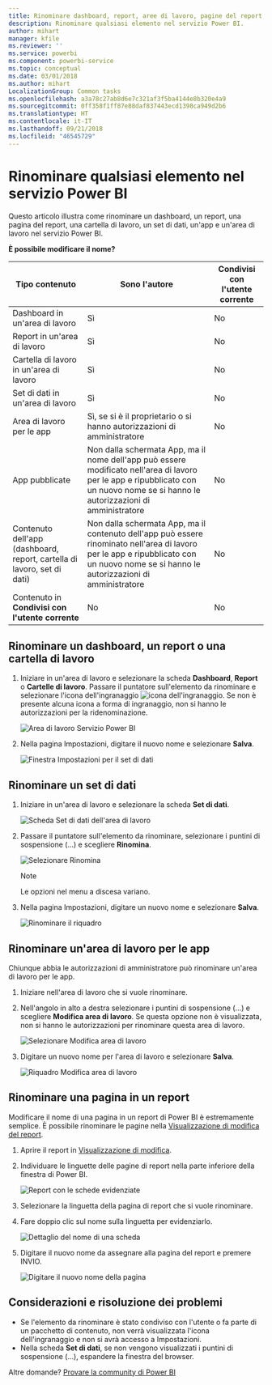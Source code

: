 ```yaml
---
title: Rinominare dashboard, report, aree di lavoro, pagine del report, set di dati
description: Rinominare qualsiasi elemento nel servizio Power BI.
author: mihart
manager: kfile
ms.reviewer: ''
ms.service: powerbi
ms.component: powerbi-service
ms.topic: conceptual
ms.date: 03/01/2018
ms.author: mihart
LocalizationGroup: Common tasks
ms.openlocfilehash: a3a78c27ab8d6e7c321af3f5ba4144e8b320e4a9
ms.sourcegitcommit: 0ff358f1ff87e88daf837443ecd1398ca949d2b6
ms.translationtype: HT
ms.contentlocale: it-IT
ms.lasthandoff: 09/21/2018
ms.locfileid: "46545729"
---
```

# <a name="rename-almost-anything-in-power-bi-service"></a>Rinominare qualsiasi elemento nel servizio Power BI
Questo articolo illustra come rinominare un dashboard, un report, una pagina del report, una cartella di lavoro, un set di dati, un'app e un'area di lavoro nel servizio Power BI.

**È possibile modificare il nome?**

| Tipo contenuto | Sono l'autore | Condivisi con l'utente corrente |
| --- | --- | --- |
| Dashboard in un'area di lavoro |Sì |No |
| Report in un'area di lavoro |Sì |No |
| Cartella di lavoro in un'area di lavoro |Sì |No |
| Set di dati in un'area di lavoro |Sì |No |
| Area di lavoro per le app |Sì, se si è il proprietario o si hanno autorizzazioni di amministratore |No |
| App pubblicate |Non dalla schermata App, ma il nome dell'app può essere modificato nell'area di lavoro per le app e ripubblicato con un nuovo nome se si hanno le autorizzazioni di amministratore |No |
| Contenuto dell'app (dashboard, report, cartella di lavoro, set di dati) |Non dalla schermata App, ma il contenuto dell'app può essere rinominato nell'area di lavoro per le app e ripubblicato con un nuovo nome se si hanno le autorizzazioni di amministratore |No |
| Contenuto in **Condivisi con l'utente corrente** |No |No |

## <a name="rename-a-dashboard-report-or-workbook"></a>Rinominare un dashboard, un report o una cartella di lavoro
1. Iniziare in un'area di lavoro e selezionare la scheda **Dashboard**, **Report** o **Cartelle di lavoro**. Passare il puntatore sull'elemento da rinominare e selezionare l'icona dell'ingranaggio ![icona dell'ingranaggio](media/service-rename/powerbi-cog-icon.png). Se non è presente alcuna icona a forma di ingranaggio, non si hanno le autorizzazioni per la ridenominazione.
   
   ![Area di lavoro Servizio Power BI](media/service-rename/power-bi-workspace-dashboards.png)
2. Nella pagina Impostazioni, digitare il nuovo nome e selezionare **Salva**.
   
   ![Finestra Impostazioni per il set di dati](media/service-rename/power-bi-rename-dashboard2.png)

## <a name="rename-a-dataset"></a>Rinominare un set di dati
1. Iniziare in un'area di lavoro e selezionare la scheda **Set di dati**.
   
   ![Scheda Set di dati dell'area di lavoro](media/service-rename/power-bi-ellipses.png)
2. Passare il puntatore sull'elemento da rinominare, selezionare i puntini di sospensione (...) e scegliere **Rinomina**.  
   
      ![Selezionare Rinomina](media/service-rename/power-bi-rename-datasets.png)
   
   > [!NOTE]
   > Le opzioni nel menu a discesa variano.
   > 
   > 
3. Nella pagina Impostazioni, digitare un nuovo nome e selezionare **Salva**.
   
     ![Rinominare il riquadro](media/service-rename/power-bi-rename.png)

## <a name="rename-an-app-workspace"></a>Rinominare un'area di lavoro per le app
Chiunque abbia le autorizzazioni di amministratore può rinominare un'area di lavoro per le app.

1. Iniziare nell'area di lavoro che si vuole rinominare.
2. Nell'angolo in alto a destra selezionare i puntini di sospensione (...) e scegliere **Modifica area di lavoro**. Se questa opzione non è visualizzata, non si hanno le autorizzazioni per rinominare questa area di lavoro. 
   
    ![Selezionare Modifica area di lavoro](media/service-rename/power-bi-edit-workspace.png)
3. Digitare un nuovo nome per l'area di lavoro e selezionare **Salva**.
   
   ![Riquadro Modifica area di lavoro](media/service-rename/power-bi-workspace-rename.png)

## <a name="rename-a-page-in-a-report"></a>Rinominare una pagina in un report
Modificare il nome di una pagina in un report di Power BI  è estremamente semplice. È possibile rinominare le pagine nella [Visualizzazione di modifica del report](service-interact-with-a-report-in-editing-view.md).

1. Aprire il report in [Visualizzazione di modifica](consumer/end-user-reading-view.md).
2. Individuare le linguette delle pagine di report nella parte inferiore della finestra di Power BI.
   
    ![Report con le schede evidenziate](media/service-rename/report-page-tabs-new.png)
3. Selezionare la linguetta della pagina di report che si vuole rinominare.
4. Fare doppio clic sul nome sulla linguetta per evidenziarlo.  
   
    ![Dettaglio del nome di una scheda](media/service-rename/hilite-tab.png)
5. Digitare il nuovo nome da assegnare alla pagina del report e premere INVIO.
   
    ![Digitare il nuovo nome della pagina](media/service-rename/new-name.png)

## <a name="considerations-and-troubleshooting"></a>Considerazioni e risoluzione dei problemi
* Se l'elemento da rinominare è stato condiviso con l'utente o fa parte di un pacchetto di contenuto, non verrà visualizzata l'icona dell'ingranaggio e non si avrà accesso a Impostazioni.
* Nella scheda **Set di dati**, se non vengono visualizzati i puntini di sospensione (...), espandere la finestra del browser.

Altre domande? [Provare la community di Power BI](http://community.powerbi.com/)

